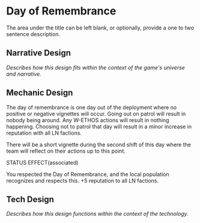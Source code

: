 Day of Remembrance
===

The area under the title can be left blank, or optionally, provide a one to two sentence description.

Narrative Design
---

*Describes how this design fits within the context of the game's universe and narrative.*

Mechanic Design
---

The day of remembrance is one day out of the deployment where no positive or negative vignettes will occur. Going out on patrol will result in nobody being around. Any W-ETHOS actions will result in nothing happening. Choosing not to patrol that day will result in a minor increase in reputation with all LN factions.

There will be a short vignette during the second shift of this day where the team will reflect on their actions up to this point.

STATUS EFFECT(associated)

You respected the Day of Remembrance, and the local population recognizes and respects this. +5 reputation to all LN factions.

Tech Design
---

*Describes how this design functions within the context of the technology.*
